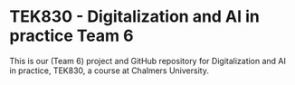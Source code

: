 # TEK830 - Digitalization and AI in practice Team 6
 This is our (Team 6) project and GitHub repository for Digitalization and AI in practice, TEK830, a course at Chalmers University.
